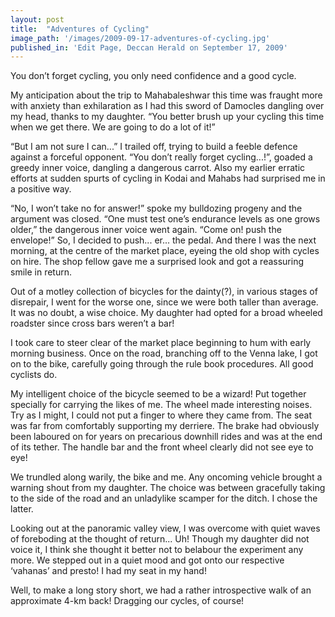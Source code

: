 ```yaml
---
layout: post
title:  "Adventures of Cycling"
image_path: '/images/2009-09-17-adventures-of-cycling.jpg'
published_in: 'Edit Page, Deccan Herald on September 17, 2009'
---
```


You don’t forget cycling, you only need confidence and a good cycle.

My anticipation about the trip to Mahabaleshwar this time was fraught more with anxiety than exhilaration as I had this sword of Damocles dangling over my head, thanks to my daughter. “You better brush up your cycling this time when we get there. We are going to do a lot of it!” <!--more-->

“But I am not sure I can...” I trailed off, trying to build a feeble defence against a forceful opponent. “You don’t really forget cycling...!”, goaded a greedy inner voice, dangling a dangerous carrot. Also my earlier erratic efforts at sudden spurts of cycling in Kodai and Mahabs had surprised me in a positive way.

“No, I won’t take no for answer!” spoke my bulldozing progeny and the argument was closed. “One must test one’s endurance levels as one grows older,” the dangerous inner voice went again. “Come on! push the envelope!” So, I decided to push... er... the pedal.
And there I was the next morning, at the centre of the market place, eyeing the old shop with cycles on hire. The shop fellow gave me a surprised look and got a reassuring smile in return.

Out of a motley collection of bicycles for the dainty(?), in various stages of disrepair, I went for the worse one, since we were both taller than average. It was no doubt, a wise choice. My daughter had opted for a broad wheeled roadster since cross bars weren’t a bar!

I took care to steer clear of the market place beginning to hum with early morning business. Once on the road, branching off to the Venna lake, I got on to the bike, carefully going through the rule book procedures. All good cyclists do.

My intelligent choice of the bicycle seemed to be a wizard! Put together specially for carrying the likes of me. The wheel made interesting noises. Try as I might, I could not put a finger to where they came from. The seat was far from comfortably supporting my derriere. The brake had obviously been laboured on for years on precarious downhill rides and was at the end of its tether. The handle bar and the front wheel clearly did not see eye to eye!

We trundled along warily, the bike and me. Any oncoming vehicle brought a warning shout from my daughter. The choice was between gracefully taking to the side of the road and an unladylike scamper for the ditch. I chose the latter.

Looking out at the panoramic valley view, I was overcome with quiet waves of foreboding at the thought of return... Uh! Though my daughter did not voice it, I think she thought it better not to belabour the experiment any more. We stepped out in a quiet mood and got onto our respective ‘vahanas’ and presto! I had my seat in my hand!

Well, to make a long story short, we had a rather introspective walk of an approximate 4-km back! Dragging our cycles, of course!

